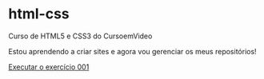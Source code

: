 # html-css
 Curso de HTML5 e CSS3 do CursoemVideo

 Estou aprendendo a criar sites e agora vou gerenciar os meus repositórios!

<a href="https://santripas.github.io/html-css/exercicios/ex001/index.html">Executar o exercício 001 </a>
